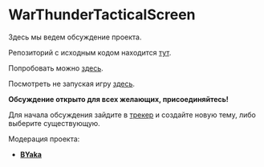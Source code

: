 # WarThunderTacticalScreen
Здесь мы ведем обсуждение проекта.

Репозиторий с исходным кодом находится [тут](https://github.com/byaka/wartts).

Попробовать можно [здесь](http://byaka.name/wartts/).

Посмотреть не запуская игру [здесь](http://byaka.name/wartts/#fakeApi).

**Обсуждение открыто для всех желающих, присоединяйтесь!** 

Для начала обсуждения зайдите в 
[трекер](https://github.com/byaka/WarThunderTacticalScreen_discuss/issues) и создайте новую тему, либо выберите существующую.

Модерация проекта:

 - **[BYaka](https://github.com/byaka)**


